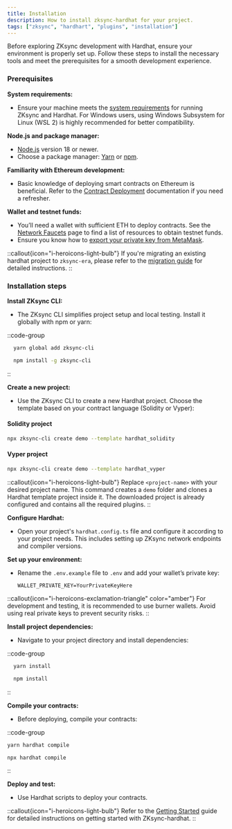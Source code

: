 ```yaml
---
title: Installation
description: How to install zksync-hardhat for your project.
tags: ["zksync", "hardhart", "plugins", "installation"]
---
```


Before exploring ZKsync development with Hardhat, ensure your environment is properly set up. Follow these steps to install the necessary tools and
meet the prerequisites for a smooth development experience.

### Prerequisites

**System requirements:**

- Ensure your machine meets the [system requirements](%%zk_git_repo_era-compiler-solidity%%/tree/main#system-requirements) for running ZKsync and
Hardhat. For Windows users, using Windows Subsystem for Linux (WSL 2) is highly recommended for better compatibility.

**Node.js and package manager:**

- [Node.js](https://nodejs.org) version 18 or newer.
- Choose a package manager: [Yarn](https://classic.yarnpkg.com/en/docs/install) or [npm](https://docs.npmjs.com/downloading-and-installing-node-js-and-npm).

**Familiarity with Ethereum development:**

- Basic knowledge of deploying smart contracts on Ethereum is beneficial. Refer to
   the [Contract Deployment](/build/developer-reference/ethereum-differences/contract-deployment) documentation if you need a refresher.

**Wallet and testnet funds:**

- You’ll need a wallet with sufficient ETH to deploy contracts.
  See the [Network Faucets](/ecosystem/network-faucets) page to find a list of resources to obtain testnet funds.
- Ensure you know how to [export your private key from MetaMask](https://support.metamask.io/hc/en-us/articles/360015289632-How-to-export-an-account-s-private-key).

::callout{icon="i-heroicons-light-bulb"}
If you're migrating an existing hardhat project to `zksync-era`, please refer to
the [migration guide](/build/tooling/hardhat/guides/migrating-to-zksync) for
detailed instructions.
::

### Installation steps

**Install ZKsync CLI:**

- The ZKsync CLI simplifies project setup and local testing. Install it globally with npm or yarn:

::code-group

  ```bash [yarn]
    yarn global add zksync-cli
  ```

  ```bash [npm]
    npm install -g zksync-cli
  ```

::

**Create a new project:**

- Use the ZKsync CLI to create a new Hardhat project. Choose the template based on your contract language (Solidity or Vyper):

#### Solidity project

```bash
npx zksync-cli create demo --template hardhat_solidity
```

#### Vyper project

```sh
npx zksync-cli create demo --template hardhat_vyper
```

::callout{icon="i-heroicons-light-bulb"}
Replace `<project-name>` with your desired project name. This command creates a `demo` folder and clones a Hardhat template project inside it.
The downloaded project is already configured and contains all the required plugins.
::

**Configure Hardhat:**

- Open your project's `hardhat.config.ts` file and configure it according to your project needs. This includes setting up ZKsync network
   endpoints and compiler versions.

**Set up your environment:**

- Rename the `.env.example` file to `.env` and add your wallet’s private key:

     ```text
     WALLET_PRIVATE_KEY=YourPrivateKeyHere
     ```

::callout{icon="i-heroicons-exclamation-triangle" color="amber"}
For development and testing, it is recommended to use burner wallets. Avoid using real private keys to prevent security risks.
::

**Install project dependencies:**

- Navigate to your project directory and install dependencies:

::code-group

```bash [yarn]
  yarn install
```

```bash [npm]
  npm install
```

::

**Compile your contracts:**

- Before deploying, compile your contracts:

::code-group

```bash [yarn]
yarn hardhat compile
```

```bash [npx]
npx hardhat compile
```

::

**Deploy and test:**

- Use Hardhat scripts to deploy your contracts.

::callout{icon="i-heroicons-light-bulb"}
Refer to the [Getting Started](/build/tooling/hardhat/guides/getting-started) guide for detailed instructions on getting started with ZKsync-hardhat.
::
